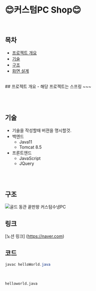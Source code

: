 # 😊커스텀PC Shop😊
<br>
<!-- 주석 -->

## 목차
- [프로젝트 개요](#프로젝트-개요)
- [기술](#기술)
- [구조](#구조)
- [화면 설계](#화면-설계)

<br>
## 프로젝트 개요
- 해당 프로젝트는 스프링 ~~~

<br><br>
## 기술
- 기술을 작성할때 버젼을 명시할것.
- 백엔드
  - Java11
  - Tomcat 8.5
- 프론트엔드
  - JavaScript
  - JQuery

 <br><br>
 ## 구조
 ![골드 동관 끝판왕 커스텀수냉PC](https://github.com/user-attachments/assets/8466d8e2-7535-4bf9-a102-44931299ed6d)

## 링크
[노션 링크] (https://naver.com)

## 코드
```java
javac helloWorld.java
```
<br><br>
`helloworld.java`

